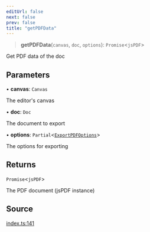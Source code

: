 ```yaml
---
editUrl: false
next: false
prev: false
title: "getPDFData"
---
```


> **getPDFData**(`canvas`, `doc`, `options`): `Promise`\<`jsPDF`\>

Get PDF data of the doc

## Parameters

• **canvas**: `Canvas`

The editor's canvas

• **doc**: `Doc`

The document to export

• **options**: `Partial`\<[`ExportPDFOptions`](/api-pdf/type-aliases/exportpdfoptions/)\>

The options for exporting

## Returns

`Promise`\<`jsPDF`\>

The PDF document (jsPDF instance)

## Source

[index.ts:141](https://github.com/dgmjs/dgmjs/blob/main/packages/pdf/src/index.ts#L141)
